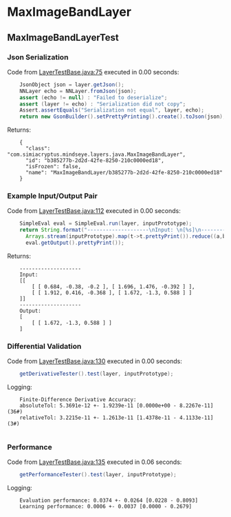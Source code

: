 # MaxImageBandLayer
## MaxImageBandLayerTest
### Json Serialization
Code from [LayerTestBase.java:75](../../../../../../../../MindsEye/src/test/java/com/simiacryptus/mindseye/layers/LayerTestBase.java#L75) executed in 0.00 seconds: 
```java
    JsonObject json = layer.getJson();
    NNLayer echo = NNLayer.fromJson(json);
    assert (echo != null) : "Failed to deserialize";
    assert (layer != echo) : "Serialization did not copy";
    Assert.assertEquals("Serialization not equal", layer, echo);
    return new GsonBuilder().setPrettyPrinting().create().toJson(json);
```

Returns: 

```
    {
      "class": "com.simiacryptus.mindseye.layers.java.MaxImageBandLayer",
      "id": "b385277b-2d2d-42fe-8250-210c0000ed18",
      "isFrozen": false,
      "name": "MaxImageBandLayer/b385277b-2d2d-42fe-8250-210c0000ed18"
    }
```



### Example Input/Output Pair
Code from [LayerTestBase.java:112](../../../../../../../../MindsEye/src/test/java/com/simiacryptus/mindseye/layers/LayerTestBase.java#L112) executed in 0.00 seconds: 
```java
    SimpleEval eval = SimpleEval.run(layer, inputPrototype);
    return String.format("--------------------\nInput: \n[%s]\n--------------------\nOutput: \n%s",
      Arrays.stream(inputPrototype).map(t->t.prettyPrint()).reduce((a,b)->a+",\n"+b).get(),
      eval.getOutput().prettyPrint());
```

Returns: 

```
    --------------------
    Input: 
    [[
    	[ [ 0.684, -0.38, -0.2 ], [ 1.696, 1.476, -0.392 ] ],
    	[ [ 1.912, 0.416, -0.368 ], [ 1.672, -1.3, 0.588 ] ]
    ]]
    --------------------
    Output: 
    [
    	[ [ 1.672, -1.3, 0.588 ] ]
    ]
```



### Differential Validation
Code from [LayerTestBase.java:130](../../../../../../../../MindsEye/src/test/java/com/simiacryptus/mindseye/layers/LayerTestBase.java#L130) executed in 0.00 seconds: 
```java
    getDerivativeTester().test(layer, inputPrototype);
```
Logging: 
```
    Finite-Difference Derivative Accuracy:
    absoluteTol: 5.3691e-12 +- 1.9239e-11 [0.0000e+00 - 8.2267e-11] (36#)
    relativeTol: 3.2215e-11 +- 1.2613e-11 [1.4378e-11 - 4.1133e-11] (3#)
    
```

### Performance
Code from [LayerTestBase.java:135](../../../../../../../../MindsEye/src/test/java/com/simiacryptus/mindseye/layers/LayerTestBase.java#L135) executed in 0.06 seconds: 
```java
    getPerformanceTester().test(layer, inputPrototype);
```
Logging: 
```
    Evaluation performance: 0.0374 +- 0.0264 [0.0228 - 0.8093]
    Learning performance: 0.0006 +- 0.0037 [0.0000 - 0.2679]
    
```

